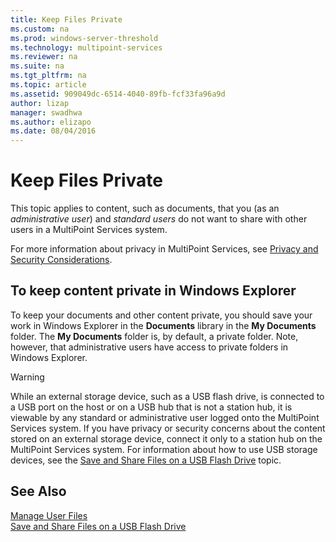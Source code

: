 ```yaml
---
title: Keep Files Private
ms.custom: na
ms.prod: windows-server-threshold
ms.technology: multipoint-services
ms.reviewer: na
ms.suite: na
ms.tgt_pltfrm: na
ms.topic: article
ms.assetid: 909049dc-6514-4040-89fb-fcf33fa96a9d
author: lizap
manager: swadhwa
ms.author: elizapo
ms.date: 08/04/2016
---
```

# Keep Files Private
This topic applies to content, such as documents, that you \(as an *administrative user*\) and *standard users* do not want to share with other users in a MultiPoint Services system.  

For more information about privacy in MultiPoint Services, see [Privacy and Security Considerations](Privacy-and-Security-Considerations.md).
  
## To keep content private in Windows Explorer  
  
To keep your documents and other content private, you should save your work in Windows Explorer in the **Documents** library in the **My Documents** folder. The **My Documents** folder is, by default, a private folder. Note, however, that administrative users have access to private folders in Windows Explorer.  
  
> [!WARNING]  
> While an external storage device, such as a USB flash drive, is connected to a USB port on the host or on a USB hub that is not a station hub, it is viewable by any standard or administrative user logged onto the MultiPoint Services system. If you have privacy or security concerns about the content stored on an external storage device, connect it only to a station hub on the MultiPoint Services system. For information about how to use USB storage devices, see the [Save and Share Files on a USB Flash Drive](Save-and-Share-Files-on-a-USB-Flash-Drive.md) topic.  
  
## See Also  
[Manage User Files](Manage-User-Files.md)  
[Save and Share Files on a USB Flash Drive](Save-and-Share-Files-on-a-USB-Flash-Drive.md)